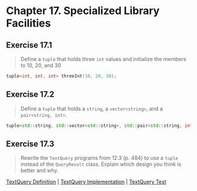 # Chapter 17. Specialized Library Facilities

## Exercise 17.1

> Define a `tuple` that holds three `int` values and initialize the members to 10, 20, and 30

```cpp
tuple<int, int, int> threeInt(10, 20, 30);
```

## Exercise 17.2

> Define a `tuple` that holds a `string`, a `vector<string>`, and a `pair<string, int>`.

```cpp
tuple<std::string, std::vector<std::string>, std::pair<std::string, int> t;
```

## Exercise 17.3

> Rewrite the `TextQuery` programs from 12.3 (p. 484) to use a `tuple` instead of the `QueryResult` class.
Explain which design you think is better and why.

[TextQuery Definition](ex17_03_text_query.h) | [TextQuery Implementation](ex17_03_text_query.cpp) | [TextQuery Test](ex17_03_text_query_test.cpp)